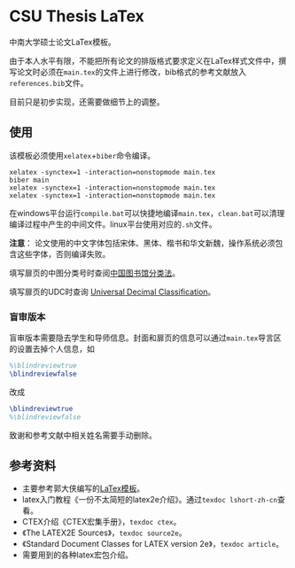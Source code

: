 # CSU Thesis LaTex

中南大学硕士论文LaTex模板。

由于本人水平有限，不能把所有论文的排版格式要求定义在LaTex样式文件中，撰写论文时必须在`main.tex`的文件上进行修改，bib格式的参考文献放入`references.bib`文件。

目前只是初步实现，还需要做细节上的调整。

## 使用

该模板必须使用`xelatex`+`biber`命令编译。

```shall
xelatex -synctex=1 -interaction=nonstopmode main.tex
biber main
xelatex -synctex=1 -interaction=nonstopmode main.tex
xelatex -synctex=1 -interaction=nonstopmode main.tex
```

在windows平台运行`compile.bat`可以快捷地编译`main.tex`，`clean.bat`可以清理编译过程中产生的中间文件。linux平台使用对应的`.sh`文件。

**注意**： 论文使用的中文字体包括宋体、黑体、楷书和华文新魏，操作系统必须包含这些字体，否则编译失败。


填写扉页的中图分类号时查阅[中国图书馆分类法](http://www.ztflh.com/)。

填写扉页的UDC时查询 [Universal Decimal Classification](http://www.udcsummary.info/php/index.php?lang=chi&pr=Y)。


### 盲审版本

盲审版本需要隐去学生和导师信息。封面和扉页的信息可以通过`main.tex`导言区的设置去掉个人信息，如
```tex
%\blindreviewtrue
\blindreviewfalse
```
改成
```tex
\blindreviewtrue
%\blindreviewfalse
```
致谢和参考文献中相关姓名需要手动删除。

## 参考资料

- 主要参考郭大侠编写的[LaTex模板](https://github.com/CSGrandeur/CSU-Thesis-LaTeX-Template)。
- latex入门教程《一份不太简短的latex2e介绍》。通过`texdoc lshort-zh-cn`查看。
- CTEX介绍《CTEX宏集手册》，`texdoc ctex`。
- 《The LATEX2E Sources》，`texdoc source2e`。
- 《Standard Document Classes for LATEX version 2e》，`texdoc article`。
- 需要用到的各种latex宏包介绍。
